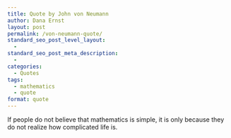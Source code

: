 ```yaml
---
title: Quote by John von Neumann
author: Dana Ernst
layout: post
permalink: /von-neumann-quote/
standard_seo_post_level_layout:
  - 
standard_seo_post_meta_description:
  - 
categories:
  - Quotes
tags:
  - mathematics
  - quote
format: quote
---
```

<div class="kcite-section" kcite-section-id="180">
  <p>
    If people do not believe that mathematics is simple, it is only because they do not realize how complicated life is.
  </p>
  
  <!-- kcite active, but no citations found -->
</div>

<!-- kcite-section 180 -->